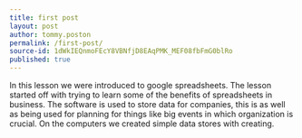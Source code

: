 ```yaml
---
title: first post
layout: post
author: tommy.poston
permalink: /first-post/
source-id: 1dWkIEQnmoFEcY8VBNfjD8EAqPMK_MEF08fbFmG0blRo
published: true
---
```

In this lesson we were introduced to google spreadsheets. The lesson started off with trying to learn some of the benefits of spreadsheets in business. The software is used to store data for companies, this is as well as being used for planning for things like big events in which organization is crucial. On the computers we created simple data stores with creating. 

